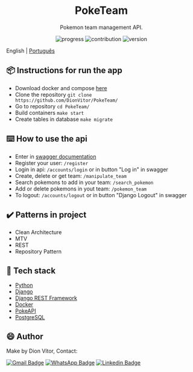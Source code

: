 <h1 align="center">PokeTeam</h1>
<p align="center"> Pokemon team management API. </p>

<p align="center">
  <a>
    <img src="https://img.shields.io/badge/progress-100%25-brightgreen.svg" alt="progress">
  </a>
  <a>
    <img src="https://img.shields.io/badge/contribuition-welcome-brightgreen.svg" alt="contribution">
  </a>
  <a>
    <img src="https://img.shields.io/badge/version-1.0-brightgreen.svg" alt="version">
  </a>
</p>

English | [Português](https://github.com/DionVitor/PokeTeam/blob/master/docs/README-pt_BR.md)

## :package: Instructions for run the app

- Download docker and compose [here](https://docs.docker.com/engine/install/)
- Clone the repository ```git clone https://github.com/DionVitor/PokeTeam/```
- Go to repository ```cd PokeTeam/```
- Build containers ```make start```
- Create tables in database ```make migrate```

## :keyboard: How to use the api

- Enter in [swagger documentation](http://localhost:8000/swagger/)
- Register your user: ```/register```
- Login in api: ```/accounts/login``` or in button "Log in" in swagger
- Create, delete or get team: ```/manipulate_team```
- Search pokemons to add in your team: ```/search_pokemon```
- Add or delete pokemons in yout team: ```/pokemon_team```
- To logout: ```/accounts/logout``` or in button "Django Logout" in swagger

## :heavy_check_mark: Patterns in project

- Clean Architecture
- MTV
- REST
- Repository Pattern

## :hammer: Tech stack

- [Python](https://www.python.org/)
- [Django](https://www.djangoproject.com/)
- [Django REST Framework](https://www.django-rest-framework.org/)
- [Docker](https://www.docker.com/)
- [PokeAPI](https://pokeapi.co)
- [PostgreSQL](https://www.postgresql.org/)

## :smile: Author

Make by Dion Vítor, Contact:

[![Gmail Badge](https://img.shields.io/badge/-dionvictor11@gmail.com-c14438?style=flat-square&logo=Gmail&logoColor=white&link=mailto:dionvictor11@gmail.com)](mailto:dionvictor11@gmail.com)
[![WhatsApp Badge](https://img.shields.io/badge/-WhatsApp-green?style=flat-square&logo=WhatsApp&logoColor=white&link=https://api.whatsapp.com/send?phone=5561998822233)](https://api.whatsapp.com/send?phone=5561998822233)
[![Linkedin Badge](https://img.shields.io/badge/-Dion%20V%C3%ADtor-blue?style=flat-square&logo=Linkedin&logoColor=white&link=https://www.linkedin.com/in/dion-v%C3%ADtor-a519631aa/)](https://www.linkedin.com/in/dion-v%C3%ADtor-a519631aa/)
